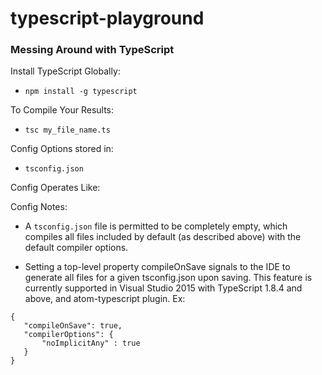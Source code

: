 # typescript-playground
### Messing Around with TypeScript

Install TypeScript Globally:
- `npm install -g typescript`

To Compile Your Results:
- `tsc my_file_name.ts`

Config Options stored in: 
- `tsconfig.json`

Config Operates Like:


Config Notes:
- A `tsconfig.json` file is permitted to be completely empty, which compiles all files included by default (as described above) with the default compiler options.

- Setting a top-level property compileOnSave signals to the IDE to generate all files for a given tsconfig.json upon saving. This feature is currently supported in Visual Studio 2015 with TypeScript 1.8.4 and above, and atom-typescript plugin. Ex:
```
{
   "compileOnSave": true,
   "compilerOptions": {
       "noImplicitAny" : true
   }
}
```

